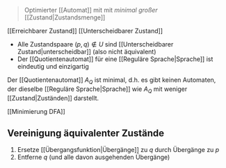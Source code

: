 > Optimierter [[Automat]] mit mit _minimal großer_ [[Zustand|Zustandsmenge]]

[[Erreichbarer Zustand]]
[[Unterscheidbarer Zustand]]

- Alle Zustandspaare $(p, q) \not\in U$ sind [[Unterscheidbarer Zustand|unterscheidbar]] (also nicht äquivalent)
- Der [[Quotientenautomat]] für eine [[Reguläre Sprache|Sprache]] ist eindeutig und einzigartig

Der [[Quotientenautomat]] $A_{Q}$ ist minimal, d.h. es gibt keinen Automaten, der dieselbe [[Reguläre Sprache|Sprache]] wie $A_{Q}$ mit weniger [[Zustand|Zuständen]] darstellt.


[[Minimierung DFA]]
## Vereinigung äquivalenter Zustände
1. Ersetze [[Übergangsfunktion|Übergänge]] zu $q$ durch Übergänge zu $p$
2. Entferne $q$ (und alle davon ausgehenden Übergänge)

